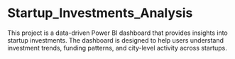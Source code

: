 # Startup_Investments_Analysis
This project is a data-driven Power BI dashboard that provides insights into startup investments. The dashboard is designed to help users understand investment trends, funding patterns, and city-level activity across startups.

